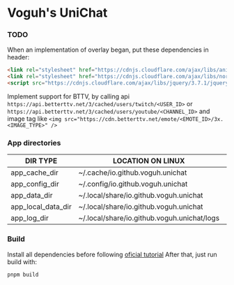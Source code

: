 # Voguh's UniChat

### TODO

When an implementation of overlay began, put these dependencies in header:
```html
<link rel="stylesheet" href="https://cdnjs.cloudflare.com/ajax/libs/animate.css/4.1.1/animate.min.css" integrity="sha512-c42qTSw/wPZ3/5LBzD+Bw5f7bSF2oxou6wEb+I/lqeaKV5FDIfMvvRp772y4jcJLKuGUOpbJMdg/BTl50fJYAw==" crossorigin="anonymous" referrerpolicy="no-referrer" />
<link rel="stylesheet" href="https://cdnjs.cloudflare.com/ajax/libs/normalize/8.0.1/normalize.min.css" integrity="sha512-NhSC1YmyruXifcj/KFRWoC561YpHpc5Jtzgvbuzx5VozKpWvQ+4nXhPdFgmx8xqexRcpAglTj9sIBWINXa8x5w==" crossorigin="anonymous" referrerpolicy="no-referrer" />
<script src="https://cdnjs.cloudflare.com/ajax/libs/jquery/3.7.1/jquery.min.js" integrity="sha512-v2CJ7UaYy4JwqLDIrZUI/4hqeoQieOmAZNXBeQyjo21dadnwR+8ZaIJVT8EE2iyI61OV8e6M8PP2/4hpQINQ/g==" crossorigin="anonymous" referrerpolicy="no-referrer"></script>
```

Implement support for BTTV, by calling api `https://api.betterttv.net/3/cached/users/twitch/<USER_ID>` or `https://api.betterttv.net/3/cached/users/youtube/<CHANNEL_ID>`
and image tag like `<img src="https://cdn.betterttv.net/emote/<EMOTE_ID>/3x.<IMAGE_TYPE>" />`


### App directories

| DIR TYPE           | LOCATION ON LINUX                           | LOCATION ON WINDOWS                          |
|--------------------|---------------------------------------------|----------------------------------------------|
| app_cache_dir      | ~/.cache/io.github.voguh.unichat            | ~\AppData\Local\io.github.voguh.unichat      |
| app_config_dir     | ~/.config/io.github.voguh.unichat           | ~\AppData\Roaming\io.github.voguh.unichat    |
| app_data_dir       | ~/.local/share/io.github.voguh.unichat      | ~\AppData\Roaming\io.github.voguh.unichat    |
| app_local_data_dir | ~/.local/share/io.github.voguh.unichat      | ~\AppData\Local\io.github.voguh.unichat      |
| app_log_dir        | ~/.local/share/io.github.voguh.unichat/logs | ~\AppData\Local\io.github.voguh.unichat\logs |

### Build

Install all dependencies before following [oficial tutorial](https://v2.tauri.app/start/prerequisites/)
After that, just run build with:

```sh
pnpm build
```